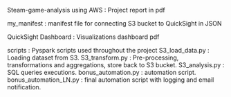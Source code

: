 Steam-game-analysis using AWS : Project report in pdf

my_manifest : manifest file for connecting S3 bucket to QuickSight in JSON

QuickSight Dashboard : Visualizations dashboard pdf

scripts : Pyspark scripts used throughout the project
S3_load_data.py : Loading dataset from S3.
S3_transform.py : Pre-processing, transformations and aggregations, store back to S3 bucket.
S3_analysis.py : SQL queries executions.
bonus_automation.py : automation script.
bonus_automation_LN.py : final automation script with logging and email notification.
